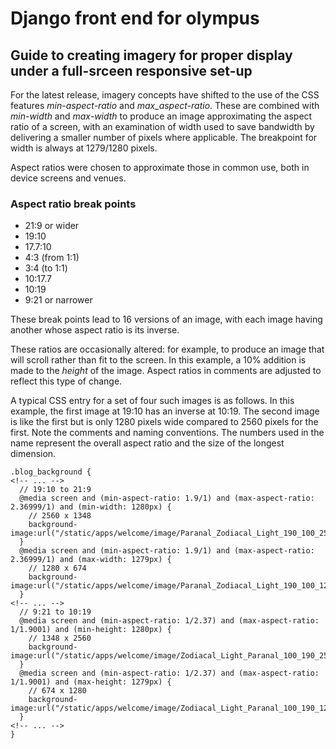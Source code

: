 # Django front end for olympus

## Guide to creating imagery for proper display under a full-srceen responsive set-up

For the latest release, imagery concepts have shifted to the use of the CSS
features *min-aspect-ratio* and *max_aspect-ratio*. These are combined with
*min-width* and *max-width* to produce an image approximating the aspect
ratio of a screen, with an examination of width used to save bandwidth
by delivering a smaller number of pixels where applicable. The breakpoint
for width is always at 1279/1280 pixels.

Aspect ratios were chosen to approximate those in common use, both in
device screens and venues.

### Aspect ratio break points

* 21:9 or wider
* 19:10
* 17.7:10
* 4:3 (from 1:1)
* 3:4 (to 1:1)
* 10:17.7
* 10:19
* 9:21 or narrower

These break points lead to 16 versions of an image, with each image having another whose
aspect ratio is its inverse.

These ratios are occasionally altered: for example, to produce an image that
will scroll rather than fit to the screen. In this example, a 10% addition is made to
the *height* of the image. Aspect ratios in comments are adjusted to reflect this type
of change.

A typical CSS entry for a set of four such images is as follows. In this example, the first
image at 19:10 has an inverse at 10:19. The second image is like the first but is only 1280
pixels wide compared to 2560 pixels for the first. Note the comments and naming conventions.
The numbers used in the name represent the overall aspect ratio and the size of the longest
dimension.

```
.blog_background {
<!-- ... -->
  // 19:10 to 21:9
  @media screen and (min-aspect-ratio: 1.9/1) and (max-aspect-ratio: 2.36999/1) and (min-width: 1280px) {
    // 2560 x 1348
    background-image:url("/static/apps/welcome/image/Paranal_Zodiacal_Light_190_100_2560.jpg");
  }
  @media screen and (min-aspect-ratio: 1.9/1) and (max-aspect-ratio: 2.36999/1) and (max-width: 1279px) {
    // 1280 x 674
    background-image:url("/static/apps/welcome/image/Paranal_Zodiacal_Light_190_100_1280.jpg");
  }
<!-- ... -->
  // 9:21 to 10:19
  @media screen and (min-aspect-ratio: 1/2.37) and (max-aspect-ratio: 1/1.9001) and (min-height: 1280px) {
    // 1348 x 2560
    background-image:url("/static/apps/welcome/image/Zodiacal_Light_Paranal_100_190_2560.jpg");
  }
  @media screen and (min-aspect-ratio: 1/2.37) and (max-aspect-ratio: 1/1.9001) and (max-height: 1279px) {
    // 674 x 1280
    background-image:url("/static/apps/welcome/image/Zodiacal_Light_Paranal_100_190_1280.jpg");
  }
<!-- ... -->
}
```
